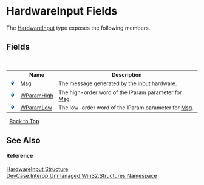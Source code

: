 # HardwareInput Fields
 

The <a href="T_DevCase_Interop_Unmanaged_Win32_Structures_HardwareInput">HardwareInput</a> type exposes the following members.


## Fields
&nbsp;<table><tr><th></th><th>Name</th><th>Description</th></tr><tr><td>![Public field](media/pubfield.gif "Public field")</td><td><a href="F_DevCase_Interop_Unmanaged_Win32_Structures_HardwareInput_Msg">Msg</a></td><td>
The message generated by the input hardware.</td></tr><tr><td>![Public field](media/pubfield.gif "Public field")</td><td><a href="F_DevCase_Interop_Unmanaged_Win32_Structures_HardwareInput_WParamHigh">WParamHigh</a></td><td>
The high-order word of the lParam parameter for <a href="F_DevCase_Interop_Unmanaged_Win32_Structures_HardwareInput_Msg">Msg</a>.</td></tr><tr><td>![Public field](media/pubfield.gif "Public field")</td><td><a href="F_DevCase_Interop_Unmanaged_Win32_Structures_HardwareInput_WParamLow">WParamLow</a></td><td>
The low-order word of the lParam parameter for <a href="F_DevCase_Interop_Unmanaged_Win32_Structures_HardwareInput_Msg">Msg</a>.</td></tr></table>&nbsp;
<a href="#hardwareinput-fields">Back to Top</a>

## See Also


#### Reference
<a href="T_DevCase_Interop_Unmanaged_Win32_Structures_HardwareInput">HardwareInput Structure</a><br /><a href="N_DevCase_Interop_Unmanaged_Win32_Structures">DevCase.Interop.Unmanaged.Win32.Structures Namespace</a><br />